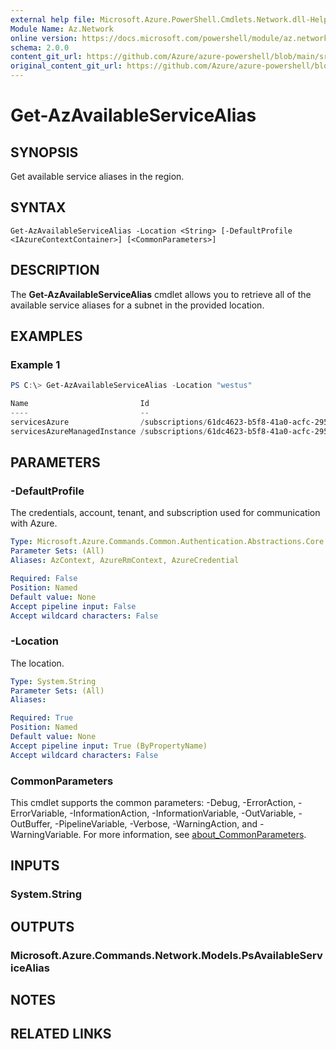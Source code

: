 ```yaml
---
external help file: Microsoft.Azure.PowerShell.Cmdlets.Network.dll-Help.xml
Module Name: Az.Network
online version: https://docs.microsoft.com/powershell/module/az.network/get-azavailableservicealias
schema: 2.0.0
content_git_url: https://github.com/Azure/azure-powershell/blob/main/src/Network/Network/help/Get-AzAvailableServiceAlias.md
original_content_git_url: https://github.com/Azure/azure-powershell/blob/main/src/Network/Network/help/Get-AzAvailableServiceAlias.md
---
```


# Get-AzAvailableServiceAlias

## SYNOPSIS
Get available service aliases in the region.

## SYNTAX

```
Get-AzAvailableServiceAlias -Location <String> [-DefaultProfile <IAzureContextContainer>] [<CommonParameters>]
```

## DESCRIPTION
The **Get-AzAvailableServiceAlias** cmdlet allows you to retrieve all of the available service aliases for a subnet in the provided location.

## EXAMPLES

### Example 1
```powershell
PS C:\> Get-AzAvailableServiceAlias -Location "westus"

Name                         Id                                                                                                                                   Type                                      ResourceName
----                         --                                                                                                                                   ----                                      ------------
servicesAzure                /subscriptions/61dc4623-b5f8-41a0-acfc-29537dcf6e5d/providers/Microsoft.Network/AvailableServiceAliases/servicesAzure                Microsoft.Network/AvailableServiceAliases /services/Azure
servicesAzureManagedInstance /subscriptions/61dc4623-b5f8-41a0-acfc-29537dcf6e5d/providers/Microsoft.Network/AvailableServiceAliases/servicesAzureManagedInstance Microsoft.Network/AvailableServiceAliases /services/Azure/ManagedInstance

```

## PARAMETERS

### -DefaultProfile
The credentials, account, tenant, and subscription used for communication with Azure.

```yaml
Type: Microsoft.Azure.Commands.Common.Authentication.Abstractions.Core.IAzureContextContainer
Parameter Sets: (All)
Aliases: AzContext, AzureRmContext, AzureCredential

Required: False
Position: Named
Default value: None
Accept pipeline input: False
Accept wildcard characters: False
```

### -Location
The location.

```yaml
Type: System.String
Parameter Sets: (All)
Aliases:

Required: True
Position: Named
Default value: None
Accept pipeline input: True (ByPropertyName)
Accept wildcard characters: False
```

### CommonParameters
This cmdlet supports the common parameters: -Debug, -ErrorAction, -ErrorVariable, -InformationAction, -InformationVariable, -OutVariable, -OutBuffer, -PipelineVariable, -Verbose, -WarningAction, and -WarningVariable. For more information, see [about_CommonParameters](http://go.microsoft.com/fwlink/?LinkID=113216).

## INPUTS

### System.String

## OUTPUTS

### Microsoft.Azure.Commands.Network.Models.PsAvailableServiceAlias

## NOTES

## RELATED LINKS
